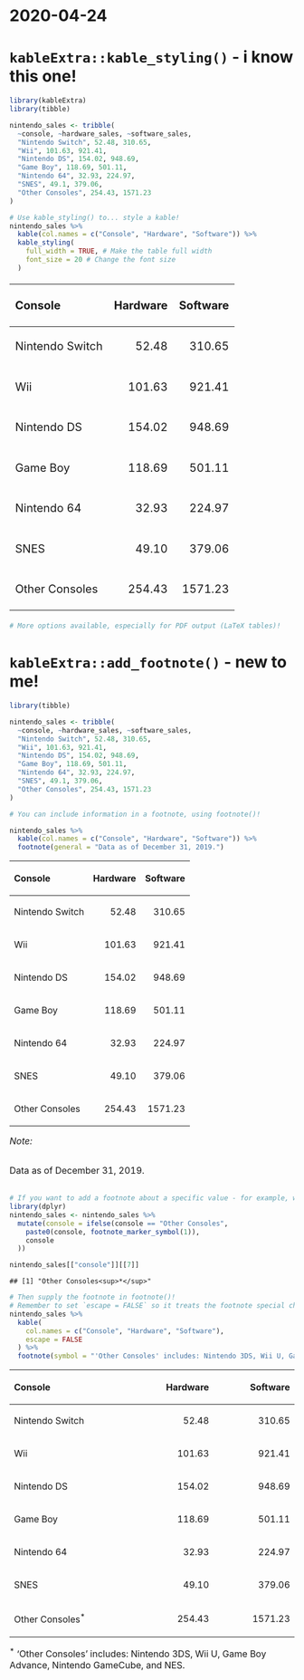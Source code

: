 2020-04-24
================

# `kableExtra::kable_styling()` - i know this one\!

``` r
library(kableExtra)
library(tibble)

nintendo_sales <- tribble(
  ~console, ~hardware_sales, ~software_sales,
  "Nintendo Switch", 52.48, 310.65,
  "Wii", 101.63, 921.41,
  "Nintendo DS", 154.02, 948.69,
  "Game Boy", 118.69, 501.11,
  "Nintendo 64", 32.93, 224.97,
  "SNES", 49.1, 379.06,
  "Other Consoles", 254.43, 1571.23
)

# Use kable_styling() to... style a kable!
nintendo_sales %>%
  kable(col.names = c("Console", "Hardware", "Software")) %>%
  kable_styling(
    full_width = TRUE, # Make the table full width
    font_size = 20 # Change the font size
  )
```

<table class="table" style="font-size: 20px; margin-left: auto; margin-right: auto;">

<thead>

<tr>

<th style="text-align:left;">

Console

</th>

<th style="text-align:right;">

Hardware

</th>

<th style="text-align:right;">

Software

</th>

</tr>

</thead>

<tbody>

<tr>

<td style="text-align:left;">

Nintendo Switch

</td>

<td style="text-align:right;">

52.48

</td>

<td style="text-align:right;">

310.65

</td>

</tr>

<tr>

<td style="text-align:left;">

Wii

</td>

<td style="text-align:right;">

101.63

</td>

<td style="text-align:right;">

921.41

</td>

</tr>

<tr>

<td style="text-align:left;">

Nintendo DS

</td>

<td style="text-align:right;">

154.02

</td>

<td style="text-align:right;">

948.69

</td>

</tr>

<tr>

<td style="text-align:left;">

Game Boy

</td>

<td style="text-align:right;">

118.69

</td>

<td style="text-align:right;">

501.11

</td>

</tr>

<tr>

<td style="text-align:left;">

Nintendo 64

</td>

<td style="text-align:right;">

32.93

</td>

<td style="text-align:right;">

224.97

</td>

</tr>

<tr>

<td style="text-align:left;">

SNES

</td>

<td style="text-align:right;">

49.10

</td>

<td style="text-align:right;">

379.06

</td>

</tr>

<tr>

<td style="text-align:left;">

Other Consoles

</td>

<td style="text-align:right;">

254.43

</td>

<td style="text-align:right;">

1571.23

</td>

</tr>

</tbody>

</table>

``` r
# More options available, especially for PDF output (LaTeX tables)!
```

# `kableExtra::add_footnote()` - new to me\!

``` r
library(tibble)

nintendo_sales <- tribble(
  ~console, ~hardware_sales, ~software_sales,
  "Nintendo Switch", 52.48, 310.65,
  "Wii", 101.63, 921.41,
  "Nintendo DS", 154.02, 948.69,
  "Game Boy", 118.69, 501.11,
  "Nintendo 64", 32.93, 224.97,
  "SNES", 49.1, 379.06,
  "Other Consoles", 254.43, 1571.23
)

# You can include information in a footnote, using footnote()!

nintendo_sales %>%
  kable(col.names = c("Console", "Hardware", "Software")) %>%
  footnote(general = "Data as of December 31, 2019.")
```

<table>

<thead>

<tr>

<th style="text-align:left;">

Console

</th>

<th style="text-align:right;">

Hardware

</th>

<th style="text-align:right;">

Software

</th>

</tr>

</thead>

<tbody>

<tr>

<td style="text-align:left;">

Nintendo Switch

</td>

<td style="text-align:right;">

52.48

</td>

<td style="text-align:right;">

310.65

</td>

</tr>

<tr>

<td style="text-align:left;">

Wii

</td>

<td style="text-align:right;">

101.63

</td>

<td style="text-align:right;">

921.41

</td>

</tr>

<tr>

<td style="text-align:left;">

Nintendo DS

</td>

<td style="text-align:right;">

154.02

</td>

<td style="text-align:right;">

948.69

</td>

</tr>

<tr>

<td style="text-align:left;">

Game Boy

</td>

<td style="text-align:right;">

118.69

</td>

<td style="text-align:right;">

501.11

</td>

</tr>

<tr>

<td style="text-align:left;">

Nintendo 64

</td>

<td style="text-align:right;">

32.93

</td>

<td style="text-align:right;">

224.97

</td>

</tr>

<tr>

<td style="text-align:left;">

SNES

</td>

<td style="text-align:right;">

49.10

</td>

<td style="text-align:right;">

379.06

</td>

</tr>

<tr>

<td style="text-align:left;">

Other Consoles

</td>

<td style="text-align:right;">

254.43

</td>

<td style="text-align:right;">

1571.23

</td>

</tr>

</tbody>

<tfoot>

<tr>

<td style="padding: 0; border: 0;" colspan="100%">

<span style="font-style: italic;">Note: </span>

</td>

</tr>

<tr>

<td style="padding: 0; border: 0;" colspan="100%">

<sup></sup> Data as of December 31,
2019.

</td>

</tr>

</tfoot>

</table>

``` r
# If you want to add a footnote about a specific value - for example, what on earth is contained in "Other Consoles"?! - you need to change the value beforehand using a footnote_marker_*() function
library(dplyr)
nintendo_sales <- nintendo_sales %>%
  mutate(console = ifelse(console == "Other Consoles",
    paste0(console, footnote_marker_symbol(1)),
    console
  ))

nintendo_sales[["console"]][[7]]
```

    ## [1] "Other Consoles<sup>*</sup>"

``` r
# Then supply the footnote in footnote()!
# Remember to set `escape = FALSE` so it treats the footnote special characters HTML/LaTeX and not regular text!
nintendo_sales %>%
  kable(
    col.names = c("Console", "Hardware", "Software"),
    escape = FALSE
  ) %>%
  footnote(symbol = "'Other Consoles' includes: Nintendo 3DS, Wii U, Game Boy Advance, Nintendo GameCube, and NES.")
```

<table>

<thead>

<tr>

<th style="text-align:left;">

Console

</th>

<th style="text-align:right;">

Hardware

</th>

<th style="text-align:right;">

Software

</th>

</tr>

</thead>

<tbody>

<tr>

<td style="text-align:left;">

Nintendo Switch

</td>

<td style="text-align:right;">

52.48

</td>

<td style="text-align:right;">

310.65

</td>

</tr>

<tr>

<td style="text-align:left;">

Wii

</td>

<td style="text-align:right;">

101.63

</td>

<td style="text-align:right;">

921.41

</td>

</tr>

<tr>

<td style="text-align:left;">

Nintendo DS

</td>

<td style="text-align:right;">

154.02

</td>

<td style="text-align:right;">

948.69

</td>

</tr>

<tr>

<td style="text-align:left;">

Game Boy

</td>

<td style="text-align:right;">

118.69

</td>

<td style="text-align:right;">

501.11

</td>

</tr>

<tr>

<td style="text-align:left;">

Nintendo 64

</td>

<td style="text-align:right;">

32.93

</td>

<td style="text-align:right;">

224.97

</td>

</tr>

<tr>

<td style="text-align:left;">

SNES

</td>

<td style="text-align:right;">

49.10

</td>

<td style="text-align:right;">

379.06

</td>

</tr>

<tr>

<td style="text-align:left;">

Other Consoles<sup>\*</sup>

</td>

<td style="text-align:right;">

254.43

</td>

<td style="text-align:right;">

1571.23

</td>

</tr>

</tbody>

<tfoot>

<tr>

<td style="padding: 0; border: 0;" colspan="100%">

<sup>\*</sup> ‘Other Consoles’ includes: Nintendo 3DS, Wii U, Game Boy
Advance, Nintendo GameCube, and NES.

</td>

</tr>

</tfoot>

</table>
